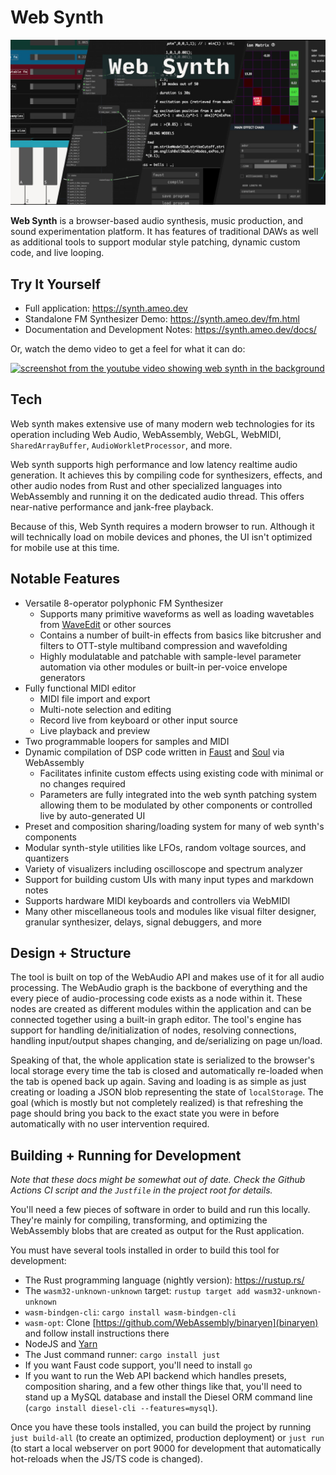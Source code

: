 # Web Synth

![Combined screenshots of the Web Synth application showing the graph editor for the audio patch network and a part of the synth designer UI with envelope generators, param controls, and the FM synth modulation matrix](./public/web-synth-splash.jpg)

**Web Synth** is a browser-based audio synthesis, music production, and sound experimentation platform.  It has features of traditional DAWs as well as additional tools to support modular style patching, dynamic custom code, and live looping.

## Try It Yourself

 * Full application: <https://synth.ameo.dev>
 * Standalone FM Synthesizer Demo: <https://synth.ameo.dev/fm.html>
 * Documentation and Development Notes: <https://synth.ameo.dev/docs/>

Or, watch the demo video to get a feel for what it can do:

[![screenshot from the youtube video showing web synth in the background](https://img.youtube.com/vi/42ytPljgJ_U/0.jpg)](https://www.youtube.com/watch?v=42ytPljgJ_U)

## Tech

Web synth makes extensive use of many modern web technologies for its operation including Web Audio, WebAssembly, WebGL, WebMIDI, `SharedArrayBuffer`, `AudioWorkletProcessor`, and more.

Web synth supports high performance and low latency realtime audio generation.  It achieves this by compiling code for synthesizers, effects, and other audio nodes from Rust and other specialized languages into WebAssembly and running it on the dedicated audio thread.  This offers near-native performance and jank-free playback.

Because of this, Web Synth requires a modern browser to run.  Although it will technically load on mobile devices and phones, the UI isn't optimized for mobile use at this time.

## Notable Features

*   Versatile 8-operator polyphonic FM Synthesizer
    *   Supports many primitive waveforms as well as loading wavetables from [WaveEdit](https://synthtech.com/waveedit/) or other sources
    *   Contains a number of built-in effects from basics like bitcrusher and filters to OTT-style multiband compression and wavefolding
    *   Highly modulatable and patchable with sample-level parameter automation via other modules or built-in per-voice envelope generators
*   Fully functional MIDI editor
    *   MIDI file import and export
    *   Multi-note selection and editing
    *   Record live from keyboard or other input source
    *   Live playback and preview
*   Two programmable loopers for samples and MIDI
*   Dynamic compilation of DSP code written in [Faust](https://faust.grame.fr/) and [Soul](https://soul.dev) via WebAssembly
    *   Facilitates infinite custom effects using existing code with minimal or no changes required
    *   Parameters are fully integrated into the web synth patching system allowing them to be modulated by other components or controlled live by auto-generated UI
*   Preset and composition sharing/loading system for many of web synth's components
*   Modular synth-style utilities like LFOs, random voltage sources, and quantizers
*   Variety of visualizers including oscilloscope and spectrum analyzer
*   Support for building custom UIs with many input types and markdown notes
*   Supports hardware MIDI keyboards and controllers via WebMIDI
*   Many other miscellaneous tools and modules like visual filter designer, granular synthesizer, delays, signal debuggers, and more

## Design + Structure

The tool is built on top of the WebAudio API and makes use of it for all audio processing. The WebAudio graph is the backbone of everything and the every piece of audio-processing code exists as a node within it. These nodes are created as different modules within the application and can be connected together using a built-in graph editor. The tool's engine has support for handling de/initialization of nodes, resolving connections, handling input/output shapes changing, and de/serializing on page un/load.

Speaking of that, the whole application state is serialized to the browser's local storage every time the tab is closed and automatically re-loaded when the tab is opened back up again. Saving and loading is as simple as just creating or loading a JSON blob representing the state of `localStorage`. The goal (which is mostly but not completely realized) is that refreshing the page should bring you back to the exact state you were in before automatically with no user intervention required.

## Building + Running for Development

_Note that these docs might be somewhat out of date.  Check the Github Actions CI script and the `Justfile` in the project root for details._

You'll need a few pieces of software in order to build and run this locally. They're mainly for compiling, transforming, and optimizing the WebAssembly blobs that are created as output for the Rust application.

You must have several tools installed in order to build this tool for development:

- The Rust programming language (nightly version): https://rustup.rs/
- The `wasm32-unknown-unknown` target: `rustup target add wasm32-unknown-unknown`
- `wasm-bindgen-cli`: `cargo install wasm-bindgen-cli`
- `wasm-opt`: Clone [https://github.com/WebAssembly/binaryen](binaryen) and follow install instructions there
- NodeJS and [Yarn](https://yarnpkg.com/en/)
- The Just command runner: `cargo install just`
- If you want Faust code support, you'll need to install `go`
- If you want to run the Web API backend which handles presets, composition sharing, and a few other things like that, you'll need to stand up a MySQL database and install the Diesel ORM command line (`cargo install diesel-cli --features=mysql`).

Once you have these tools installed, you can build the project by running `just build-all` (to create an optimized, production deployment) or `just run` (to start a local webserver on port 9000 for development that automatically hot-reloads when the JS/TS code is changed).
